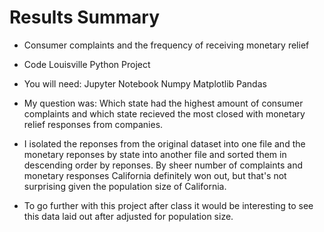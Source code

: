 # Results Summary

* Consumer complaints and the frequency of receiving  monetary relief

* Code Louisville Python Project

* You will need: Jupyter Notebook Numpy Matplotlib Pandas

* My question was: Which state had the highest amount of consumer complaints and which state recieved the most closed with monetary relief responses from companies.

* I isolated the reponses from the original dataset into one file and the monetary reponses by state into another file and sorted them in descending order by reponses. By sheer number of complaints and monetary responses California definitely won out, but that's not surprising given the population size of California.

* To go further with this project after class it would be interesting to see this data laid out after adjusted for population size.

